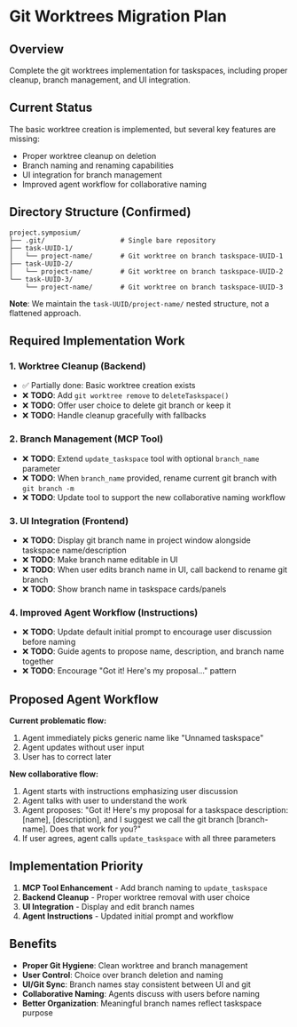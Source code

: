 # Git Worktrees Migration Plan

## Overview

Complete the git worktrees implementation for taskspaces, including proper cleanup, branch management, and UI integration.

## Current Status

The basic worktree creation is implemented, but several key features are missing:
- Proper worktree cleanup on deletion
- Branch naming and renaming capabilities  
- UI integration for branch management
- Improved agent workflow for collaborative naming

## Directory Structure (Confirmed)

```
project.symposium/
├── .git/                   # Single bare repository
├── task-UUID-1/
│   └── project-name/       # Git worktree on branch taskspace-UUID-1
├── task-UUID-2/
│   └── project-name/       # Git worktree on branch taskspace-UUID-2
└── task-UUID-3/
    └── project-name/       # Git worktree on branch taskspace-UUID-3
```

**Note**: We maintain the `task-UUID/project-name/` nested structure, not a flattened approach.

## Required Implementation Work

### 1. Worktree Cleanup (Backend)
- ✅ Partially done: Basic worktree creation exists
- ❌ **TODO**: Add `git worktree remove` to `deleteTaskspace()`
- ❌ **TODO**: Offer user choice to delete git branch or keep it
- ❌ **TODO**: Handle cleanup gracefully with fallbacks

### 2. Branch Management (MCP Tool)
- ❌ **TODO**: Extend `update_taskspace` tool with optional `branch_name` parameter
- ❌ **TODO**: When `branch_name` provided, rename current git branch with `git branch -m`
- ❌ **TODO**: Update tool to support the new collaborative naming workflow

### 3. UI Integration (Frontend)
- ❌ **TODO**: Display git branch name in project window alongside taskspace name/description
- ❌ **TODO**: Make branch name editable in UI
- ❌ **TODO**: When user edits branch name in UI, call backend to rename git branch
- ❌ **TODO**: Show branch name in taskspace cards/panels

### 4. Improved Agent Workflow (Instructions)
- ❌ **TODO**: Update default initial prompt to encourage user discussion before naming
- ❌ **TODO**: Guide agents to propose name, description, and branch name together
- ❌ **TODO**: Encourage "Got it! Here's my proposal..." pattern

## Proposed Agent Workflow

**Current problematic flow:**
1. Agent immediately picks generic name like "Unnamed taskspace"
2. Agent updates without user input
3. User has to correct later

**New collaborative flow:**
1. Agent starts with instructions emphasizing user discussion
2. Agent talks with user to understand the work
3. Agent proposes: "Got it! Here's my proposal for a taskspace description: [name], [description], and I suggest we call the git branch [branch-name]. Does that work for you?"
4. If user agrees, agent calls `update_taskspace` with all three parameters

## Implementation Priority

1. **MCP Tool Enhancement** - Add branch naming to `update_taskspace`
2. **Backend Cleanup** - Proper worktree removal with user choice
3. **UI Integration** - Display and edit branch names
4. **Agent Instructions** - Updated initial prompt and workflow

## Benefits

- **Proper Git Hygiene**: Clean worktree and branch management
- **User Control**: Choice over branch deletion and naming
- **UI/Git Sync**: Branch names stay consistent between UI and git
- **Collaborative Naming**: Agents discuss with users before naming
- **Better Organization**: Meaningful branch names reflect taskspace purpose
